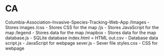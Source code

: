 # CA
Columbia-Association-Invasive-Species-Tracking-Web-App
/Images - Stores images
/css    - Stores CSS for the map
/js     - Stores JavaScript for the map
/legend - Stores data for the map
/mapbox - Stores data for the map
database.js - SQLite database
index.html = HTML
out.csv - Database data
script.js - JavaScript for webpage
sever.js - Sever file
styles.css - CSS for webpage

